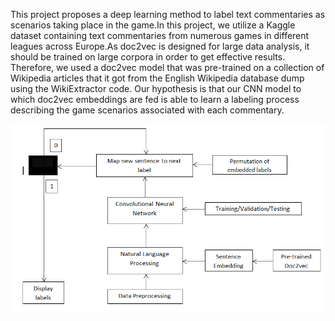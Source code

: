 This project proposes a deep learning method to label text commentaries as scenarios taking place in the game.In this project, we utilize a Kaggle dataset containing text commentaries from numerous games in different leagues across Europe.As doc2vec is designed for large data analysis, it should be trained on large corpora in order to get effective results. Therefore, we used a doc2vec model that was pre-trained on a collection of Wikipedia articles that it got from the English Wikipedia database dump using the WikiExtractor code. Our hypothesis is that our CNN model to which doc2vec embeddings are fed is able to learn a labeling process describing the game scenarios associated with each commentary.


![Sample Reconstruction](https://github.com/ahariri13/commentary_classification/blob/master/flowchart.PNG)
